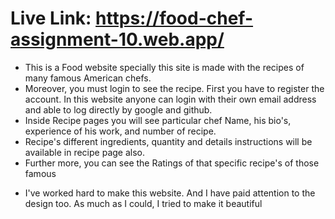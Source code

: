 # Live Link: https://food-chef-assignment-10.web.app/

- This is a Food website specially this site is made with the recipes of many famous American chefs.
- Moreover, you must login to see the recipe. First you have to register the account. In this website anyone can login with their own email address and able to log directly by google and github.
- Inside Recipe pages you will see particular chef Name, his bio's, experience of his work, and number of recipe.
- Recipe's different ingredients, quantity and details instructions will be available in recipe page also.
- Further more, you can see the Ratings of that specific recipe's of those famous

* I've worked hard to make this website. And I have paid attention to the design too. As much as I could, I tried to make it beautiful
